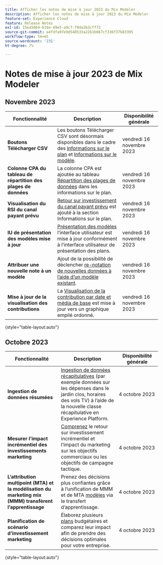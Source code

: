 ```yaml
---
title: Afficher les notes de mise à jour 2023 du Mix Modeler
description: Afficher les notes de mise à jour 2023 du Mix Modeler
feature-set: Experience Cloud
feature: Release Notes
exl-id: 15ea5864-616e-49e5-a9c7-f9da3b3cff72
source-git-commit: a4fdfa97e9d548533a22b1b667cf336f37b83395
workflow-type: tm+mt
source-wordcount: '231'
ht-degree: 7%

---
```


# Notes de mise à jour 2023 de Mix Modeler

## Novembre 2023


| Fonctionnalité | Description | Disponibilité générale |
|---|---|---|
| **Boutons Télécharger CSV** | Les boutons Télécharger CSV sont désormais disponibles dans le cadre des [Informations sur le plan](../plans/edit.md) et [Informations sur le modèle](../models/insights.md#model-insights). | vendredi 16 novembre 2023 |
| **Colonne CPA du tableau de répartition des plages de données** | La colonne CPA est ajoutée au tableau [Répartition des plages de données](../plans/edit.md) dans les informations sur le plan. | vendredi 16 novembre 2023 |
| **Visualisation du RSI du canal payant prévu** | [Retour sur investissement du canal payant prévu](../plans/edit.md) est ajouté à la section Informations sur le plan. | vendredi 16 novembre 2023 |
| **IU de présentation des modèles mise à jour** | [Présentation des modèles](../models/overview.md) l’interface utilisateur est mise à jour conformément à l’interface utilisateur de présentation des plans. | vendredi 16 novembre 2023 |
| **Attribuer une nouvelle note à un modèle** | Ajout de la possibilité de déclencher [re-notation de nouvelles données à l’aide d’un modèle existant](../models/overview.md#re-score). | vendredi 16 novembre 2023 |
| **Mise à jour de la visualisation des contributions** | La [Visualisation de la contribution par date et média de base](../models/insights.md#model-insights) est mise à jour vers un graphique empilé ordonné. | vendredi 16 novembre 2023 |

{style="table-layout:auto"}


## Octobre 2023

| Fonctionnalité | Description | Disponibilité générale |
|---|---|---|
| **Ingestion de données résumées** | [Ingestion de données récapitulatives](../ingest-data/overview.md) (par exemple données sur les dépenses dans le jardin clos, horaires des vols TV) à l’aide de la nouvelle classe récapitulative en Experience Platform. | 4 octobre 2023 |
| **Mesurer l’impact incrémentiel des investissements marketing** | [Comprenez](../dashboard/overview.md) le retour sur investissement incrémentiel et l’impact du marketing sur les objectifs commerciaux ou les objectifs de campagne tactique. | 4 octobre 2023 |
| **L’attribution multipoint (MTA) et la modélisation du marketing mix (MMM) transfèrent l’apprentissage** | Prenez des décisions plus confiantes grâce à l’unification de MMM et de MTA [modèles](../models/overview.md) via le transfert d’apprentissage. | 4 octobre 2023 |
| **Planification de scénario d’investissement marketing** | Élaborez plusieurs [plans](../plans/overview.md) budgétaires et comparez leur impact afin de prendre des décisions optimales pour votre entreprise. | 4 octobre 2023 |

{style="table-layout:auto"}
